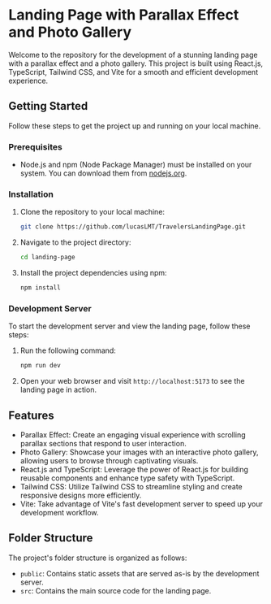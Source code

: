 # Landing Page with Parallax Effect and Photo Gallery

Welcome to the repository for the development of a stunning landing page with a parallax effect and a photo gallery. This project is built using React.js, TypeScript, Tailwind CSS, and Vite for a smooth and efficient development experience.

## Getting Started

Follow these steps to get the project up and running on your local machine.

### Prerequisites

- Node.js and npm (Node Package Manager) must be installed on your system. You can download them from [nodejs.org](https://nodejs.org/).

### Installation

1. Clone the repository to your local machine:

   ```bash
   git clone https://github.com/lucasLMT/TravelersLandingPage.git
   ```

2. Navigate to the project directory:

   ```bash
   cd landing-page
   ```

3. Install the project dependencies using npm:

   ```bash
   npm install
   ```

### Development Server

To start the development server and view the landing page, follow these steps:

1. Run the following command:

   ```bash
   npm run dev
   ```

2. Open your web browser and visit `http://localhost:5173` to see the landing page in action.

## Features

- Parallax Effect: Create an engaging visual experience with scrolling parallax sections that respond to user interaction.
- Photo Gallery: Showcase your images with an interactive photo gallery, allowing users to browse through captivating visuals.
- React.js and TypeScript: Leverage the power of React.js for building reusable components and enhance type safety with TypeScript.
- Tailwind CSS: Utilize Tailwind CSS to streamline styling and create responsive designs more efficiently.
- Vite: Take advantage of Vite's fast development server to speed up your development workflow.

## Folder Structure

The project's folder structure is organized as follows:

- `public`: Contains static assets that are served as-is by the development server.
- `src`: Contains the main source code for the landing page.
